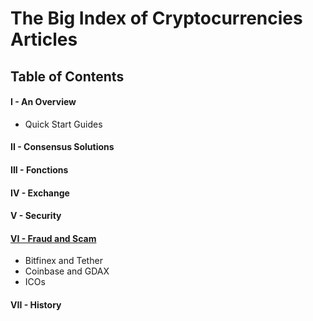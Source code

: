 # The Big Index of Cryptocurrencies Articles

## Table of Contents

#### I - An Overview
* Quick Start Guides

#### II - Consensus Solutions

#### III - Fonctions

#### IV - Exchange

#### V - Security

#### [VI - Fraud and Scam](/fraud-and-scam.md)

* Bitfinex and Tether
* Coinbase and GDAX
* ICOs

#### VII - History
